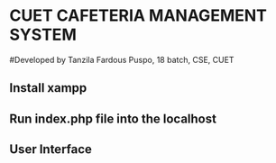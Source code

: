 # CUET CAFETERIA MANAGEMENT SYSTEM
#Developed by Tanzila Fardous Puspo, 18 batch, CSE, CUET

## Install xampp

## Run index.php file into the localhost

## User Interface
